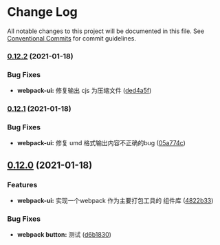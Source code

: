 # Change Log

All notable changes to this project will be documented in this file.
See [Conventional Commits](https://conventionalcommits.org) for commit guidelines.

### [0.12.2](https://github.com/mjzhang1993/lerna-test/compare/v0.12.1...v0.12.2) (2021-01-18)


### Bug Fixes

* **webpack-ui:** 修复输出 cjs 为压缩文件 ([ded4a5f](https://github.com/mjzhang1993/lerna-test/commit/ded4a5fc9ab2c8508cf3e281e97f19f900559cef))



### [0.12.1](https://github.com/mjzhang1993/lerna-test/compare/v0.12.0...v0.12.1) (2021-01-18)


### Bug Fixes

* **webpack-ui:** 修复 umd 格式输出内容不正确的bug ([05a774c](https://github.com/mjzhang1993/lerna-test/commit/05a774cf261a5d2e08c32796630284098a16ae77))



## [0.12.0](https://github.com/mjzhang1993/lerna-test/compare/v0.11.0...v0.12.0) (2021-01-18)


### Features

* **webpack-ui:** 实现一个webpack 作为主要打包工具的 组件库 ([4822b33](https://github.com/mjzhang1993/lerna-test/commit/4822b3329ad128073f86c25179a2411879687821))


### Bug Fixes

* **webpack button:** 测试 ([d6b1830](https://github.com/mjzhang1993/lerna-test/commit/d6b18305c0ee40072f394969dff05e062c8c67f9))
